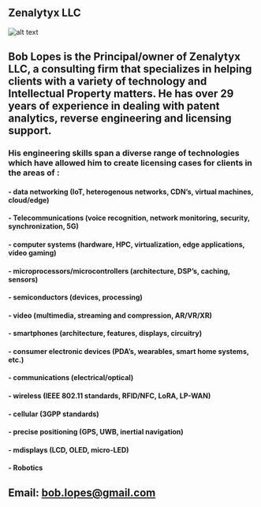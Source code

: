 ## Zenalytyx LLC
![alt text](https://rl0pes.github.io/tagline.jpg)
## Bob Lopes is the Principal/owner of Zenalytyx LLC, a consulting firm that specializes in helping clients with a variety of technology and Intellectual Property matters. He has over 29 years of experience in dealing with patent analytics, reverse engineering and licensing support. 

### His engineering skills span a diverse range of technologies which have allowed him to create licensing cases for clients in the areas of : 
#### - data networking (IoT, heterogenous networks, CDN’s, virtual machines, cloud/edge) 
#### - Telecommunications (voice recognition, network monitoring, security, synchronization, 5G)
#### - computer systems (hardware, HPC, virtualization, edge applications, video gaming)
#### - microprocessors/microcontrollers (architecture, DSP’s, caching, sensors)
#### - semiconductors (devices, processing) 
#### - video (multimedia, streaming and compression, AR/VR/XR) 
#### - smartphones (architecture, features, displays, circuitry)
#### - consumer electronic devices (PDA’s, wearables, smart home systems, etc.) 
#### - communications (electrical/optical)
#### - wireless (IEEE 802.11 standards, RFID/NFC, LoRA, LP-WAN)
#### - cellular (3GPP standards) 
#### - precise positioning (GPS, UWB, inertial navigation) 
#### - mdisplays (LCD, OLED, micro-LED)
#### - Robotics 

## Email: bob.lopes@gmail.com
